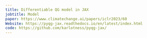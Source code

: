 ```yaml
---
title: Differentiable QG model in JAX
jobtitle: Model
paper: https://www.climatechange.ai/papers/iclr2023/60
Website: https://pyqg-jax.readthedocs.io/en/latest/index.html
code: https://github.com/karlotness/pyqg-jax/
---
```

